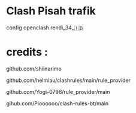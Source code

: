 # Clash Pisah trafik 

config openclash rendi_34_🇮🇩


# credits :
github.com/shiinarimo

github.com/helmiau/clashrules/main/rule_provider

github.com/Yogi-0796/rule_provider/main

gihub.com/Pioooooo/clash-rules-bt/main
